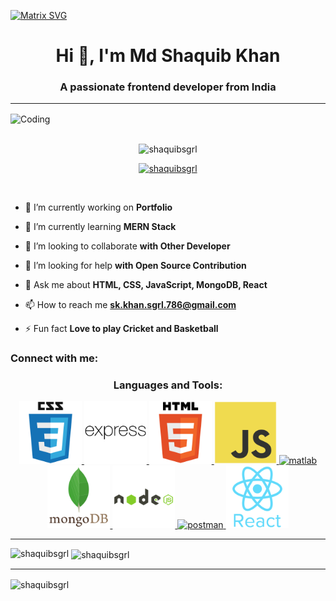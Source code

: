  [![Matrix SVG](https://raw.githubusercontent.com/rodrigograca31/rodrigograca31/master/matrix.svg)]() 

<h1 align="center">Hi 👋, I'm Md Shaquib Khan</h1>
<h3 align="center">A passionate frontend developer from India</h3>
<hr>

<img align="center" alt="Coding" width="500" src="https://t4.ftcdn.net/jpg/03/13/40/45/360_F_313404541_e9YZ3pht6oEEkMXuhxTboqXA2B2ShNnC.jpg">
<br></br>

<p align="center"> <img src="https://komarev.com/ghpvc/?username=shaquibsgrl&label=Profile%20views&color=0e75b6&style=flat" alt="shaquibsgrl" /> </p>

<p align="center"> <a href="https://github.com/ryo-ma/github-profile-trophy"><img src="https://github-profile-trophy.vercel.app/?username=shaquibsgrl" alt="shaquibsgrl" /></a> </p>

<p align="center"> <a href="https://twitter.com/" target="blank"><img src="https://img.shields.io/twitter/follow/?logo=twitter&style=for-the-badge" alt="" /></a> </p>

- 🔭 I’m currently working on **Portfolio**

- 🌱 I’m currently learning **MERN Stack**

- 👯 I’m looking to collaborate **with Other Developer**

- 🤝 I’m looking for help **with Open Source Contribution**

- 💬 Ask me about **HTML, CSS, JavaScript, MongoDB, React**

- 📫 How to reach me **sk.khan.sgrl.786@gmail.com**

- ⚡ Fun fact **Love to play Cricket and Basketball**

<h3 align="left">Connect with me:</h3>
<p align="left">
</p>

<h3 align="center">Languages and Tools:</h3>
<p align="center"> <a href="https://www.w3schools.com/css/" target="_blank" rel="noreferrer"> <img src="https://raw.githubusercontent.com/devicons/devicon/master/icons/css3/css3-original-wordmark.svg" alt="css3" width="100" height="100"/> </a> <a href="https://expressjs.com" target="_blank" rel="noreferrer"> <img src="https://raw.githubusercontent.com/devicons/devicon/master/icons/express/express-original-wordmark.svg" alt="express" width="100" height="100"/> </a> <a href="https://www.w3.org/html/" target="_blank" rel="noreferrer"> <img src="https://raw.githubusercontent.com/devicons/devicon/master/icons/html5/html5-original-wordmark.svg" alt="html5" width="100" height="100"/> </a> <a href="https://developer.mozilla.org/en-US/docs/Web/JavaScript" target="_blank" rel="noreferrer"> <img src="https://raw.githubusercontent.com/devicons/devicon/master/icons/javascript/javascript-original.svg" alt="javascript" width="100" height="100"/>  </a> <a href="https://www.mathworks.com/" target="_blank" rel="noreferrer"> <img src="https://upload.wikimedia.org/wikipedia/commons/2/21/Matlab_Logo.png" alt="matlab" width="100" height="100"/> </a> <a href="https://www.mongodb.com/" target="_blank" rel="noreferrer"> <img src="https://raw.githubusercontent.com/devicons/devicon/master/icons/mongodb/mongodb-original-wordmark.svg" alt="mongodb" width="100" height="100"/> </a> <a href="https://nodejs.org" target="_blank" rel="noreferrer"> <img src="https://raw.githubusercontent.com/devicons/devicon/master/icons/nodejs/nodejs-original-wordmark.svg" alt="nodejs" width="100" height="100"/> </a> <a href="https://postman.com" target="_blank" rel="noreferrer"> <img src="https://www.vectorlogo.zone/logos/getpostman/getpostman-icon.svg" alt="postman" width="100" height="100"/> </a> <a href="https://reactjs.org/" target="_blank" rel="noreferrer"> <img src="https://raw.githubusercontent.com/devicons/devicon/master/icons/react/react-original-wordmark.svg" alt="react" width="100" height="100"/> </a> </p>
<hr>

<p><img align="left" src="https://github-readme-stats.vercel.app/api/top-langs?username=shaquibsgrl&show_icons=true&locale=en&layout=compact" alt="shaquibsgrl" /></p>


<p>&nbsp;<img align="center" src="https://github-readme-stats.vercel.app/api?username=shaquibsgrl&show_icons=true&locale=en" alt="shaquibsgrl" /></p>
<hr>

<p><img align="center" src="https://github-readme-streak-stats.herokuapp.com/?user=shaquibsgrl&" alt="shaquibsgrl" /></p>
